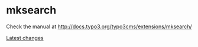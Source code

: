 mksearch
=======

Check the manual at http://docs.typo3.org/typo3cms/extensions/mksearch/

[Latest changes](CHANGELOG.md)
